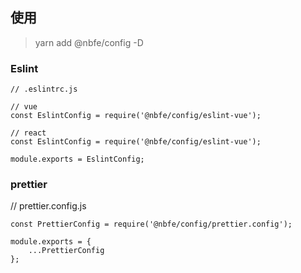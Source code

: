 ## 使用

> yarn add @nbfe/config -D

### Eslint

```
// .eslintrc.js

// vue
const EslintConfig = require('@nbfe/config/eslint-vue');

// react
const EslintConfig = require('@nbfe/config/eslint-vue');

module.exports = EslintConfig;
```

### prettier

// prettier.config.js

```
const PrettierConfig = require('@nbfe/config/prettier.config');

module.exports = {
    ...PrettierConfig
};
```
